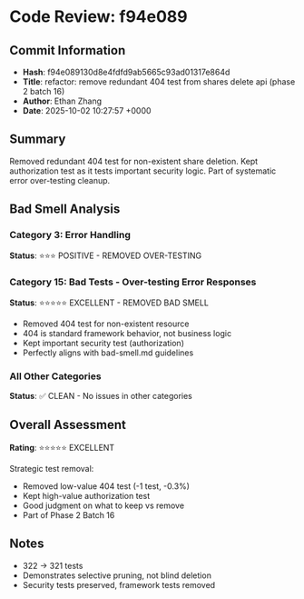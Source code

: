 # Code Review: f94e089

## Commit Information
- **Hash**: f94e089130d8e4fdfd9ab5665c93ad01317e864d
- **Title**: refactor: remove redundant 404 test from shares delete api (phase 2 batch 16)
- **Author**: Ethan Zhang
- **Date**: 2025-10-02 10:27:57 +0000

## Summary
Removed redundant 404 test for non-existent share deletion. Kept authorization test as it tests important security logic. Part of systematic error over-testing cleanup.

## Bad Smell Analysis

### Category 3: Error Handling
**Status**: ⭐⭐⭐ POSITIVE - REMOVED OVER-TESTING

### Category 15: Bad Tests - Over-testing Error Responses
**Status**: ⭐⭐⭐⭐⭐ EXCELLENT - REMOVED BAD SMELL
- Removed 404 test for non-existent resource
- 404 is standard framework behavior, not business logic
- Kept important security test (authorization)
- Perfectly aligns with bad-smell.md guidelines

### All Other Categories
**Status**: ✅ CLEAN - No issues in other categories

## Overall Assessment
**Rating**: ⭐⭐⭐⭐⭐ EXCELLENT

Strategic test removal:
- Removed low-value 404 test (-1 test, -0.3%)
- Kept high-value authorization test
- Good judgment on what to keep vs remove
- Part of Phase 2 Batch 16

## Notes
- 322 → 321 tests
- Demonstrates selective pruning, not blind deletion
- Security tests preserved, framework tests removed
